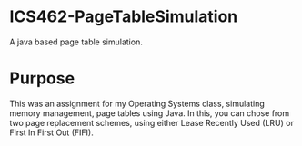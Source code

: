 # ICS462-PageTableSimulation
A java based page table simulation.

# Purpose
This was an assignment for my Operating Systems class, simulating memory management, page tables using Java. In this, you can chose from two page replacement schemes, using either Lease Recently Used (LRU) or First In First Out (FIFI).
